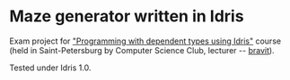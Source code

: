 # Maze generator written in Idris
Exam project for ["Programming with dependent types using Idris"](http://compsciclub.ru/courses/idrisprogramming/2017-spring/) course (held in Saint-Petersburg by Computer Science Club, lecturer -- [bravit](https://github.com/bravit)).

Tested under Idris 1.0.
